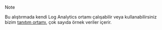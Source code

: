 > [!NOTE]
> Bu alıştırmada kendi Log Analytics ortamı çalışabilir veya kullanabilirsiniz bizim [tanıtım ortamı](https://portal.loganalytics.io/demo), çok sayıda örnek veriler içerir.
